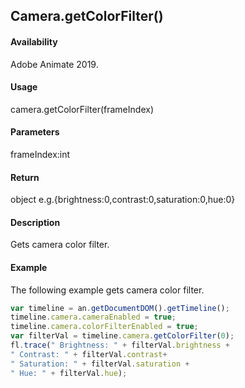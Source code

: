 ## Camera.getColorFilter()

#### Availability

Adobe Animate 2019.

#### Usage

camera.getColorFilter(frameIndex)

#### Parameters

frameIndex:int

#### Return

object
e.g.{brightness:0,contrast:0,saturation:0,hue:0}

#### Description

Gets camera color filter.

#### Example

The following example gets camera color filter.
```javascript
var timeline = an.getDocumentDOM().getTimeline();
timeline.camera.cameraEnabled = true;
timeline.camera.colorFilterEnabled = true;
var filterVal = timeline.camera.getColorFilter(0);
fl.trace(" Brightness: " + filterVal.brightness +
" Contrast: " + filterVal.contrast+ 
" Saturation: " + filterVal.saturation + 
" Hue: " + filterVal.hue);

```